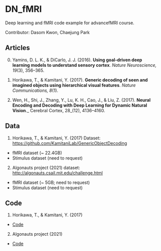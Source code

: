 # DN_fMRI
Deep learning and fMRI code example for advancefMRI course.

Contributor: Dasom Kwon, Chaejung Park


## Articles
0. Yamins, D. L. K., & DiCarlo, J. J. (2016). **Using goal-driven deep learning models to understand sensory cortex**. _Nature Neuroscience, 19_(3), 356–365. 

1. Horikawa, T., & Kamitani, Y. (2017). **Generic decoding of seen and imagined objects using hierarchical visual features**. _Nature Communications, 8_(1).

2. Wen, H., Shi, J., Zhang, Y., Lu, K. H., Cao, J., & Liu, Z. (2017). **Neural Encoding and Decoding with Deep Learning for Dynamic Natural Vision**._ Cerebral Cortex, 28_(12), 4136–4160.


## Data
1. Horikawa, T., & Kamitani, Y. (2017) Dataset: https://github.com/KamitaniLab/GenericObjectDecoding
  - fMRI dataset (~ 22.4GB)
  - Stimulus dataset (need to request)

2. Algonauts project (2021) dataset: http://algonauts.csail.mit.edu/challenge.html
  - fMRI dataset (~ 5GB; need to request)
  - Stimulus dataset (need to request)

## Code
1. Horikawa, T., & Kamitani, Y. (2017)
  - [Code](code/Horikawa)

2. Algonauts project (2021)
  - [Code](code/Algonauts)
